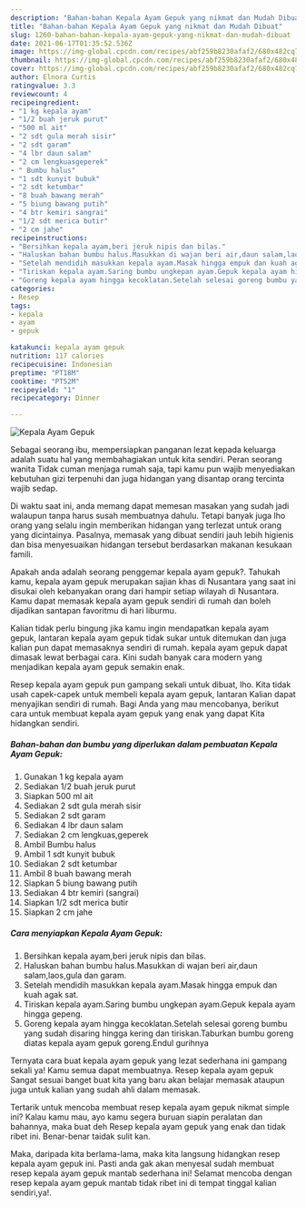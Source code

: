 ```yaml
---
description: "Bahan-bahan Kepala Ayam Gepuk yang nikmat dan Mudah Dibuat"
title: "Bahan-bahan Kepala Ayam Gepuk yang nikmat dan Mudah Dibuat"
slug: 1260-bahan-bahan-kepala-ayam-gepuk-yang-nikmat-dan-mudah-dibuat
date: 2021-06-17T01:35:52.536Z
image: https://img-global.cpcdn.com/recipes/abf259b8230afaf2/680x482cq70/kepala-ayam-gepuk-foto-resep-utama.jpg
thumbnail: https://img-global.cpcdn.com/recipes/abf259b8230afaf2/680x482cq70/kepala-ayam-gepuk-foto-resep-utama.jpg
cover: https://img-global.cpcdn.com/recipes/abf259b8230afaf2/680x482cq70/kepala-ayam-gepuk-foto-resep-utama.jpg
author: Elnora Curtis
ratingvalue: 3.3
reviewcount: 4
recipeingredient:
- "1 kg kepala ayam"
- "1/2 buah jeruk purut"
- "500 ml ait"
- "2 sdt gula merah sisir"
- "2 sdt garam"
- "4 lbr daun salam"
- "2 cm lengkuasgeperek"
- " Bumbu halus"
- "1 sdt kunyit bubuk"
- "2 sdt ketumbar"
- "8 buah bawang merah"
- "5 biung bawang putih"
- "4 btr kemiri sangrai"
- "1/2 sdt merica butir"
- "2 cm jahe"
recipeinstructions:
- "Bersihkan kepala ayam,beri jeruk nipis dan bilas."
- "Haluskan bahan bumbu halus.Masukkan di wajan beri air,daun salam,laos,gula dan garam."
- "Setelah mendidih masukkan kepala ayam.Masak hingga empuk dan kuah agak sat."
- "Tiriskan kepala ayam.Saring bumbu ungkepan ayam.Gepuk kepala ayam hingga gepeng."
- "Goreng kepala ayam hingga kecoklatan.Setelah selesai goreng bumbu yang sudah disaring hingga kering dan tiriskan.Taburkan bumbu goreng diatas kepala ayam gepuk goreng.Endul gurihnya"
categories:
- Resep
tags:
- kepala
- ayam
- gepuk

katakunci: kepala ayam gepuk 
nutrition: 117 calories
recipecuisine: Indonesian
preptime: "PT18M"
cooktime: "PT52M"
recipeyield: "1"
recipecategory: Dinner

---
```



![Kepala Ayam Gepuk](https://img-global.cpcdn.com/recipes/abf259b8230afaf2/680x482cq70/kepala-ayam-gepuk-foto-resep-utama.jpg)

Sebagai seorang ibu, mempersiapkan panganan lezat kepada keluarga adalah suatu hal yang membahagiakan untuk kita sendiri. Peran seorang  wanita Tidak cuman menjaga rumah saja, tapi kamu pun wajib menyediakan kebutuhan gizi terpenuhi dan juga hidangan yang disantap orang tercinta wajib sedap.

Di waktu  saat ini, anda memang dapat memesan masakan yang sudah jadi walaupun tanpa harus susah membuatnya dahulu. Tetapi banyak juga lho orang yang selalu ingin memberikan hidangan yang terlezat untuk orang yang dicintainya. Pasalnya, memasak yang dibuat sendiri jauh lebih higienis dan bisa menyesuaikan hidangan tersebut berdasarkan makanan kesukaan famili. 



Apakah anda adalah seorang penggemar kepala ayam gepuk?. Tahukah kamu, kepala ayam gepuk merupakan sajian khas di Nusantara yang saat ini disukai oleh kebanyakan orang dari hampir setiap wilayah di Nusantara. Kamu dapat memasak kepala ayam gepuk sendiri di rumah dan boleh dijadikan santapan favoritmu di hari liburmu.

Kalian tidak perlu bingung jika kamu ingin mendapatkan kepala ayam gepuk, lantaran kepala ayam gepuk tidak sukar untuk ditemukan dan juga kalian pun dapat memasaknya sendiri di rumah. kepala ayam gepuk dapat dimasak lewat berbagai cara. Kini sudah banyak cara modern yang menjadikan kepala ayam gepuk semakin enak.

Resep kepala ayam gepuk pun gampang sekali untuk dibuat, lho. Kita tidak usah capek-capek untuk membeli kepala ayam gepuk, lantaran Kalian dapat menyajikan sendiri di rumah. Bagi Anda yang mau mencobanya, berikut cara untuk membuat kepala ayam gepuk yang enak yang dapat Kita hidangkan sendiri.

<!--inarticleads1-->

##### Bahan-bahan dan bumbu yang diperlukan dalam pembuatan Kepala Ayam Gepuk:

1. Gunakan 1 kg kepala ayam
1. Sediakan 1/2 buah jeruk purut
1. Siapkan 500 ml ait
1. Sediakan 2 sdt gula merah sisir
1. Sediakan 2 sdt garam
1. Sediakan 4 lbr daun salam
1. Sediakan 2 cm lengkuas,geperek
1. Ambil  Bumbu halus
1. Ambil 1 sdt kunyit bubuk
1. Sediakan 2 sdt ketumbar
1. Ambil 8 buah bawang merah
1. Siapkan 5 biung bawang putih
1. Sediakan 4 btr kemiri (sangrai)
1. Siapkan 1/2 sdt merica butir
1. Siapkan 2 cm jahe




<!--inarticleads2-->

##### Cara menyiapkan Kepala Ayam Gepuk:

1. Bersihkan kepala ayam,beri jeruk nipis dan bilas.
1. Haluskan bahan bumbu halus.Masukkan di wajan beri air,daun salam,laos,gula dan garam.
1. Setelah mendidih masukkan kepala ayam.Masak hingga empuk dan kuah agak sat.
1. Tiriskan kepala ayam.Saring bumbu ungkepan ayam.Gepuk kepala ayam hingga gepeng.
1. Goreng kepala ayam hingga kecoklatan.Setelah selesai goreng bumbu yang sudah disaring hingga kering dan tiriskan.Taburkan bumbu goreng diatas kepala ayam gepuk goreng.Endul gurihnya




Ternyata cara buat kepala ayam gepuk yang lezat sederhana ini gampang sekali ya! Kamu semua dapat membuatnya. Resep kepala ayam gepuk Sangat sesuai banget buat kita yang baru akan belajar memasak ataupun juga untuk kalian yang sudah ahli dalam memasak.

Tertarik untuk mencoba membuat resep kepala ayam gepuk nikmat simple ini? Kalau kamu mau, ayo kamu segera buruan siapin peralatan dan bahannya, maka buat deh Resep kepala ayam gepuk yang enak dan tidak ribet ini. Benar-benar taidak sulit kan. 

Maka, daripada kita berlama-lama, maka kita langsung hidangkan resep kepala ayam gepuk ini. Pasti anda gak akan menyesal sudah membuat resep kepala ayam gepuk mantab sederhana ini! Selamat mencoba dengan resep kepala ayam gepuk mantab tidak ribet ini di tempat tinggal kalian sendiri,ya!.

